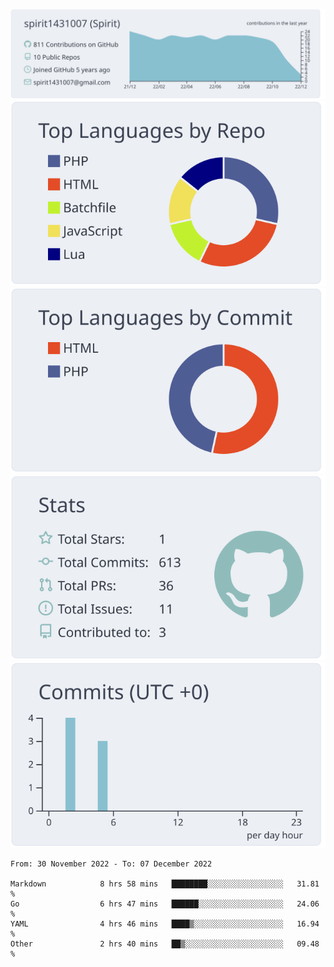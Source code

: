 [![](https://raw.githubusercontent.com/spirit1431007/spirit1431007/master/profile-summary-card-output/nord_bright/0-profile-details.svg)](https://git.io/spiritx)
[![](https://raw.githubusercontent.com/spirit1431007/spirit1431007/master/profile-summary-card-output/nord_bright/1-repos-per-language.svg)](https://git.io/spiritx) [![](https://raw.githubusercontent.com/spirit1431007/spirit1431007/master/profile-summary-card-output/nord_bright/2-most-commit-language.svg)](https://git.io/spiritx)
[![](https://raw.githubusercontent.com/spirit1431007/spirit1431007/master/profile-summary-card-output/nord_bright/3-stats.svg)](https://git.io/spiritx) [![](https://raw.githubusercontent.com/spirit1431007/spirit1431007/master/profile-summary-card-output/nord_bright/4-productive-time.svg)](https://git.io/spiritx)

<!--START_SECTION:waka-->

```text
From: 30 November 2022 - To: 07 December 2022

Markdown            8 hrs 58 mins   ████████░░░░░░░░░░░░░░░░░   31.81 %
Go                  6 hrs 47 mins   ██████░░░░░░░░░░░░░░░░░░░   24.06 %
YAML                4 hrs 46 mins   ████▒░░░░░░░░░░░░░░░░░░░░   16.94 %
Other               2 hrs 40 mins   ██▒░░░░░░░░░░░░░░░░░░░░░░   09.48 %
```

<!--END_SECTION:waka-->
